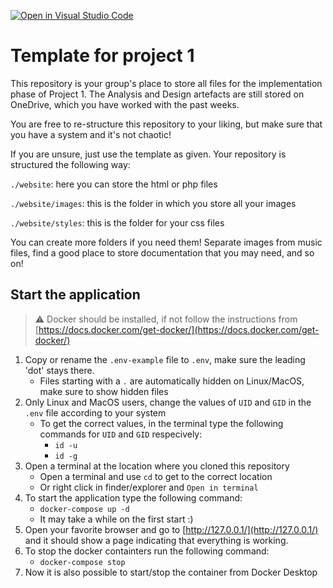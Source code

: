 [![Open in Visual Studio Code](https://classroom.github.com/assets/open-in-vscode-c66648af7eb3fe8bc4f294546bfd86ef473780cde1dea487d3c4ff354943c9ae.svg)](https://classroom.github.com/online_ide?assignment_repo_id=9155296&assignment_repo_type=AssignmentRepo)
# Template for project 1

This repository is your group's place to store all files for the implementation phase of Project 1. The Analysis and Design artefacts are still stored on OneDrive, which you have worked with the past weeks.

You are free to re-structure this repository to your liking, but make sure that you have a system and it's not chaotic!

If you are unsure, just use the template as given. Your repository is structured the following way:

`./website`: here you can store the html or php files

`./website/images`: this is the folder in which you store all your images

`./website/styles`: this is the folder for your css files

You can create more folders if you need them! Separate images from music files, find a good place to store documentation that you may need, and so on!

## Start the application

> :warning: Docker should be installed, if not follow the instructions from [https://docs.docker.com/get-docker/](https://docs.docker.com/get-docker/)

1. Copy or rename the `.env-example` file to `.env`, make sure the leading 'dot' stays there.
    - Files starting with a `.` are automatically hidden on Linux/MacOS, make sure to show hidden files 
2. Only Linux and MacOS users, change the values of `UID` and `GID` in the `.env` file according to your system
     - To get the correct values, in the terminal type the following commands for `UID` and `GID` respecively:
        - `id -u`
        - `id -g`
3. Open a terminal at the location where you cloned this repository
    - Open a terminal and use `cd` to get to the correct location
    - Or right click in finder/explorer and `Open in terminal`
4. To start the application type the following command:
    - `docker-compose up -d`
    - It may take a while on the first start :)
5. Open your favorite browser and go to [http://127.0.0.1/](http://127.0.0.1/) and it should show a page indicating that everything is working.
6. To stop the docker containters run the following command:
    - `docker-compose stop`
7. Now it is also possible to start/stop the container from Docker Desktop